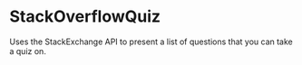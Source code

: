 # StackOverflowQuiz

Uses the StackExchange API to present a list of questions that you can take a quiz on.
